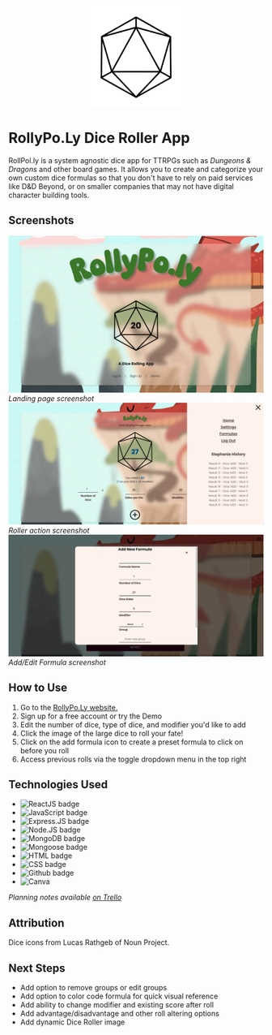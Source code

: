 
<p align="center"><img src="./frontend/public/dieImg.png" alt="Encounterly logo" height="200" style=""></p>

# RollyPo.Ly Dice Roller App

RollPol.ly is a system agnostic dice app for TTRPGs such as *Dungeons & Dragons* and other board games. It allows you to create and categorize your own custom dice formulas so that you don't have to rely on paid services like D&D Beyond, or on smaller companies that may not have digital character building tools.

## Screenshots

![User Landing Page](./frontend/public/ScreenLanding.png)
*Landing page screenshot*
![Roller Screen Page](./frontend/public/ScreenRoller.png)
*Roller action screenshot*
![Formula Page](./frontend/public/ScreenFormula.png)
*Add/Edit Formula screenshot*

## How to Use

1. Go to the [RollyPo.Ly website.](https://rollypolyapp-05daf9d33fc3.herokuapp.com/)
2. Sign up for a free account or try the Demo
3. Edit the number of dice, type of dice, and modifier you'd like to add
4. Click the image of the large dice to roll your fate!
5. Click on the add formula icon to create a preset formula to click on before you roll
6. Access previous rolls via the toggle dropdown menu in the top right


## Technologies Used

- ![ReactJS badge](https://img.shields.io/badge/-ReactJs-61DAFB?logo=react&logoColor=white&style=for-the-badge)
- ![JavaScript badge](https://img.shields.io/badge/JavaScript-F7DF1E.svg?style=for-the-badge&logo=JavaScript&logoColor=black)
- ![Express.JS badge](https://img.shields.io/badge/express.js-000000?style=for-the-badge&logo=express&logoColor=white)
- ![Node.JS badge](https://img.shields.io/badge/Node.js-5FA04E.svg?style=for-the-badge&logo=nodedotjs&logoColor=white)
- ![MongoDB badge](https://img.shields.io/badge/MongoDB-47A248.svg?style=for-the-badge&logo=MongoDB&logoColor=white)
- ![Mongoose badge](https://img.shields.io/badge/Mongoose-880000.svg?style=for-the-badge&logo=Mongoose&logoColor=white)
- ![HTML badge](https://img.shields.io/badge/HTML5-E34F26.svg?style=for-the-badge&logo=HTML5&logoColor=white)
- ![CSS badge](https://img.shields.io/badge/CSS-663399.svg?style=for-the-badge&logo=CSS&logoColor=white)
- ![Github badge](https://img.shields.io/badge/GitHub-181717.svg?style=for-the-badge&logo=GitHub&logoColor=white)
- ![Canva](https://img.shields.io/badge/Canva-%2300C4CC.svg?&logo=Canva&logoColor=white)

*Planning notes available [on Trello](https://trello.com/b/3KeTMMuk/rollypoly)*

## Attribution

Dice icons from Lucas Rathgeb of Noun Project.

## Next Steps
- Add option to remove groups or edit groups
- Add option to color code formula for quick visual reference
- Add ability to change modifier and existing score after roll
- Add advantage/disadvantage and other roll altering options
- Add dynamic Dice Roller image